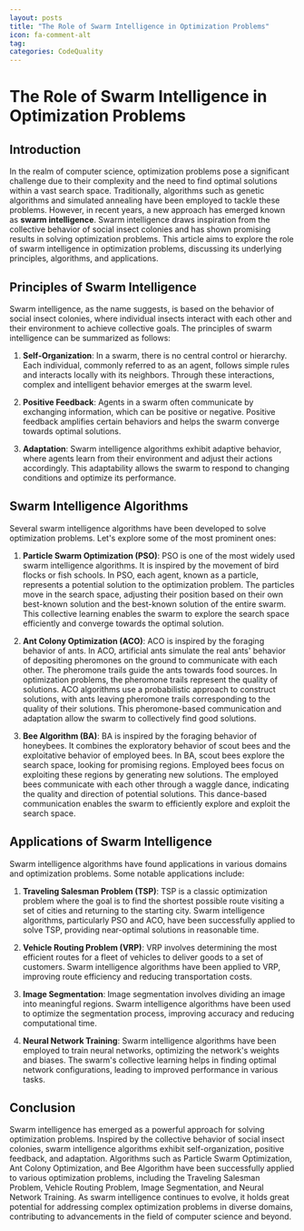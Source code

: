 ```yaml
---
layout: posts
title: "The Role of Swarm Intelligence in Optimization Problems"
icon: fa-comment-alt
tag:      
categories: CodeQuality
---
```



# The Role of Swarm Intelligence in Optimization Problems

## Introduction
In the realm of computer science, optimization problems pose a significant challenge due to their complexity and the need to find optimal solutions within a vast search space. Traditionally, algorithms such as genetic algorithms and simulated annealing have been employed to tackle these problems. However, in recent years, a new approach has emerged known as **swarm intelligence**. Swarm intelligence draws inspiration from the collective behavior of social insect colonies and has shown promising results in solving optimization problems. This article aims to explore the role of swarm intelligence in optimization problems, discussing its underlying principles, algorithms, and applications.

## Principles of Swarm Intelligence
Swarm intelligence, as the name suggests, is based on the behavior of social insect colonies, where individual insects interact with each other and their environment to achieve collective goals. The principles of swarm intelligence can be summarized as follows:

1. **Self-Organization**: In a swarm, there is no central control or hierarchy. Each individual, commonly referred to as an agent, follows simple rules and interacts locally with its neighbors. Through these interactions, complex and intelligent behavior emerges at the swarm level.

2. **Positive Feedback**: Agents in a swarm often communicate by exchanging information, which can be positive or negative. Positive feedback amplifies certain behaviors and helps the swarm converge towards optimal solutions.

3. **Adaptation**: Swarm intelligence algorithms exhibit adaptive behavior, where agents learn from their environment and adjust their actions accordingly. This adaptability allows the swarm to respond to changing conditions and optimize its performance.

## Swarm Intelligence Algorithms
Several swarm intelligence algorithms have been developed to solve optimization problems. Let's explore some of the most prominent ones:

1. **Particle Swarm Optimization (PSO)**: PSO is one of the most widely used swarm intelligence algorithms. It is inspired by the movement of bird flocks or fish schools. In PSO, each agent, known as a particle, represents a potential solution to the optimization problem. The particles move in the search space, adjusting their position based on their own best-known solution and the best-known solution of the entire swarm. This collective learning enables the swarm to explore the search space efficiently and converge towards the optimal solution.

2. **Ant Colony Optimization (ACO)**: ACO is inspired by the foraging behavior of ants. In ACO, artificial ants simulate the real ants' behavior of depositing pheromones on the ground to communicate with each other. The pheromone trails guide the ants towards food sources. In optimization problems, the pheromone trails represent the quality of solutions. ACO algorithms use a probabilistic approach to construct solutions, with ants leaving pheromone trails corresponding to the quality of their solutions. This pheromone-based communication and adaptation allow the swarm to collectively find good solutions.

3. **Bee Algorithm (BA)**: BA is inspired by the foraging behavior of honeybees. It combines the exploratory behavior of scout bees and the exploitative behavior of employed bees. In BA, scout bees explore the search space, looking for promising regions. Employed bees focus on exploiting these regions by generating new solutions. The employed bees communicate with each other through a waggle dance, indicating the quality and direction of potential solutions. This dance-based communication enables the swarm to efficiently explore and exploit the search space.

## Applications of Swarm Intelligence
Swarm intelligence algorithms have found applications in various domains and optimization problems. Some notable applications include:

1. **Traveling Salesman Problem (TSP)**: TSP is a classic optimization problem where the goal is to find the shortest possible route visiting a set of cities and returning to the starting city. Swarm intelligence algorithms, particularly PSO and ACO, have been successfully applied to solve TSP, providing near-optimal solutions in reasonable time.

2. **Vehicle Routing Problem (VRP)**: VRP involves determining the most efficient routes for a fleet of vehicles to deliver goods to a set of customers. Swarm intelligence algorithms have been applied to VRP, improving route efficiency and reducing transportation costs.

3. **Image Segmentation**: Image segmentation involves dividing an image into meaningful regions. Swarm intelligence algorithms have been used to optimize the segmentation process, improving accuracy and reducing computational time.

4. **Neural Network Training**: Swarm intelligence algorithms have been employed to train neural networks, optimizing the network's weights and biases. The swarm's collective learning helps in finding optimal network configurations, leading to improved performance in various tasks.

## Conclusion
Swarm intelligence has emerged as a powerful approach for solving optimization problems. Inspired by the collective behavior of social insect colonies, swarm intelligence algorithms exhibit self-organization, positive feedback, and adaptation. Algorithms such as Particle Swarm Optimization, Ant Colony Optimization, and Bee Algorithm have been successfully applied to various optimization problems, including the Traveling Salesman Problem, Vehicle Routing Problem, Image Segmentation, and Neural Network Training. As swarm intelligence continues to evolve, it holds great potential for addressing complex optimization problems in diverse domains, contributing to advancements in the field of computer science and beyond.